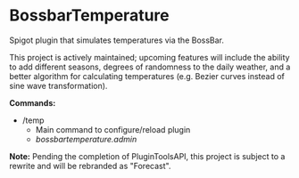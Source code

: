 # BossbarTemperature
Spigot plugin that simulates temperatures via the BossBar.

This project is actively maintained; upcoming features will include the ability to add different seasons, degrees of randomness to the daily weather, and a better algorithm for calculating temperatures (e.g. Bezier curves instead of sine wave transformation).

**Commands:**
  - /temp
    - Main command to configure/reload plugin
    - *bossbartemperature.admin*
    
**Note:** Pending the completion of PluginToolsAPI, this project is subject to a rewrite and will be rebranded as "Forecast".
